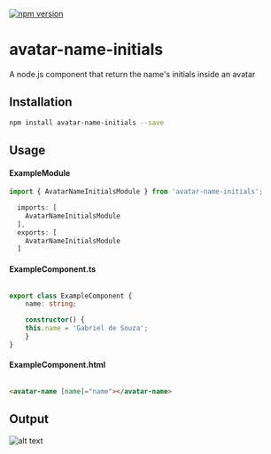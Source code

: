 [![npm version](https://badge.fury.io/js/avatar-name-initials.svg)](https://badge.fury.io/js/avatar-name-initials)

# avatar-name-initials
A node.js component that return the name's initials inside an avatar  


## Installation 
```sh
npm install avatar-name-initials --save
```
## Usage

#### ExampleModule

```typescript
import { AvatarNameInitialsModule } from 'avatar-name-initials';

  imports: [
    AvatarNameInitialsModule
  ],
  exports: [
    AvatarNameInitialsModule
  ]
 ```
 
#### ExampleComponent.ts
```typescript

export class ExampleComponent {
    name: string;

    constructor() {
    this.name = 'Gabriel de Souza';
    }
}
```

#### ExampleComponent.html
```html

<avatar-name [name]="name"></avatar-name>

```

## Output 

![alt text](https://user-images.githubusercontent.com/35075988/34606447-8a4a2c00-f1f6-11e7-8414-10b0d4bc00b5.png)